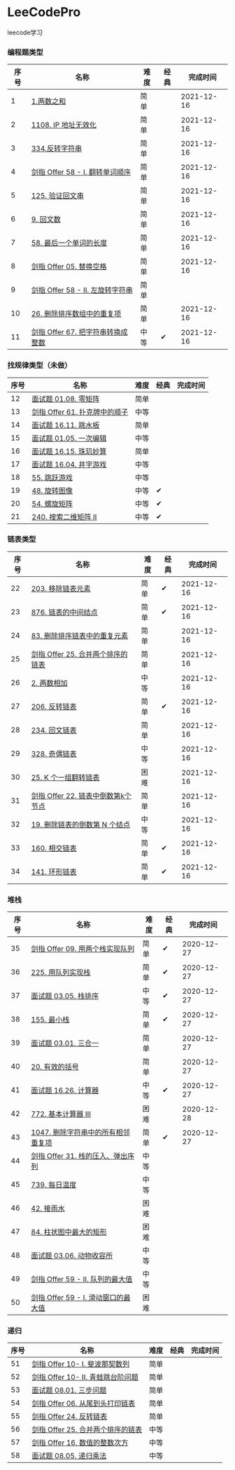 # LeeCodePro

leecode学习

### 编程题类型

|序号|名称  | 难度| 经典|完成时间
|---| --- |  --- | ---| ---|
|1|[1.两数之和](https://github.com/zhaole0606/LeeCodePro/blob/main/src/main/java/com/zhao/leecode/pro1/L1_1.java) |  简单|| 2021-12-16|
|2|[1108. IP 地址无效化](https://github.com/zhaole0606/LeeCodePro/blob/main/src/main/java/com/zhao/leecode/pro1/L2_1108.java)|简单|| 2021-12-16|
|3|[334.反转字符串](https://github.com/zhaole0606/LeeCodePro/blob/main/src/main/java/com/zhao/leecode/pro1/L3_344.java)|简单|| 2021-12-16|
|4|[剑指 Offer 58 - I. 翻转单词顺序](https://github.com/zhaole0606/LeeCodePro/blob/main/src/main/java/com/zhao/leecode/pro1/L4_Offer_58.java) |简单|| 2021-12-16|
|5|[125. 验证回文串](https://github.com/zhaole0606/LeeCodePro/blob/main/src/main/java/com/zhao/leecode/pro1/L5_125.java)|简单|| 2021-12-16|
|6|[9. 回文数](https://github.com/zhaole0606/LeeCodePro/blob/main/src/main/java/com/zhao/leecode/pro1/L6_9.java) |简单|| 2021-12-16|
|7|[58. 最后一个单词的长度 ](https://github.com/zhaole0606/LeeCodePro/blob/main/src/main/java/com/zhao/leecode/pro1/L7_58.java)|简单|| 2021-12-16|
|8|[剑指 Offer 05. 替换空格](https://github.com/zhaole0606/LeeCodePro/blob/main/src/main/java/com/zhao/leecode/pro1/L8_Offer_05.java)|简单|| 2021-12-16|
|9|[剑指 Offer 58 - II. 左旋转字符串](https://github.com/zhaole0606/LeeCodePro/blob/main/src/main/java/com/zhao/leecode/pro1/L9_Offer_58_2.java)|简单||
|10|[26. 删除排序数组中的重复项 ](https://github.com/zhaole0606/LeeCodePro/blob/main/src/main/java/com/zhao/leecode/pro1/L10_26.java)|简单|| 2021-12-16|
|11|[剑指 Offer 67. 把字符串转换成整数](https://github.com/zhaole0606/LeeCodePro/blob/main/src/main/java/com/zhao/leecode/pro1/L11_Offer_67.java)|中等|✔| 2021-12-16|

### 找规律类型（未做）

|序号|名称  | 难度| 经典|完成时间
|---| --- |  --- |---| ---|
|12|[面试题 01.08. 零矩阵](https://github.com/zhaole0606/LeeCodePro/blob/main/src/main/java/com/zhao/leecode/pro2/L1_01_08.java) |  简单||
|13|[剑指 Offer 61. 扑克牌中的顺子]()|中等||
|14|[面试题 16.11. 跳水板]()|简单||
|15|[面试题 01.05. 一次编辑]()|中等||
|16|[面试题 16.15. 珠玑妙算]() |简单||
|17|[面试题 16.04. 井字游戏]() |中等||
|18|[55. 跳跃游戏]() |中等||
|19|[48. 旋转图像]()|中等|✔|
|20|[54. 螺旋矩阵]()|中等|✔|
|21|[240. 搜索二维矩阵 II]()|中等|✔|

### 链表类型

|序号|名称  | 难度| 经典| 完成时间|
| --- | --- |  --- |---| ---|
| 22|[203. 移除链表元素](https://github.com/zhaole0606/LeeCodePro/blob/main/src/main/java/com/zhao/leecode/linkedlist/L1_203.java) | 简单|✔|2021-12-16|
| 23|[876. 链表的中间结点](https://github.com/zhaole0606/LeeCodePro/blob/main/src/main/java/com/zhao/leecode/linkedlist/L2_876.java)|简单|✔|2021-12-16|
| 24|[83. 删除排序链表中的重复元素](https://github.com/zhaole0606/LeeCodePro/blob/main/src/main/java/com/zhao/leecode/linkedlist/L3_83.java)|简单||2021-12-16|
| 25|[剑指 Offer 25. 合并两个排序的链表](https://github.com/zhaole0606/LeeCodePro/blob/main/src/main/java/com/zhao/leecode/linkedlist/L4_Offer_25.java)|简单||2021-12-16|
| 26|[2. 两数相加](https://github.com/zhaole0606/LeeCodePro/blob/main/src/main/java/com/zhao/leecode/linkedlist/L5_2.java) |中等||2021-12-16|
| 27|[206. 反转链表](https://github.com/zhaole0606/LeeCodePro/blob/main/src/main/java/com/zhao/leecode/linkedlist/L6_206.java) |简单|✔|2021-12-16|
| 28|[234. 回文链表](https://github.com/zhaole0606/LeeCodePro/blob/main/src/main/java/com/zhao/leecode/linkedlist/L7_234.java) |简单||2021-12-16|
| 29|[328. 奇偶链表](https://github.com/zhaole0606/LeeCodePro/blob/main/src/main/java/com/zhao/leecode/linkedlist/L8_328.java)|中等||2021-12-16|
| 30|[25. K 个一组翻转链表](https://github.com/zhaole0606/LeeCodePro/blob/main/src/main/java/com/zhao/leecode/linkedlist/L9_25.java)|困难||2021-12-16|
| 31|[剑指 Offer 22. 链表中倒数第k个节点](https://github.com/zhaole0606/LeeCodePro/blob/main/src/main/java/com/zhao/leecode/linkedlist/L10_Offer_22.java)|简单||2021-12-16|
| 32|[19. 删除链表的倒数第 N 个结点](https://github.com/zhaole0606/LeeCodePro/blob/main/src/main/java/com/zhao/leecode/linkedlist/L11_19.java)|中等||2021-12-16|
| 33|[160. 相交链表](https://github.com/zhaole0606/LeeCodePro/blob/main/src/main/java/com/zhao/leecode/linkedlist/L12_160.java) |  简单|✔|2021-12-16|
| 34|[141. 环形链表](https://github.com/zhaole0606/LeeCodePro/blob/main/src/main/java/com/zhao/leecode/linkedlist/L13_141.java)|简单|✔|2021-12-16|

### 堆栈

|序号|名称  | 难度| 经典| 完成时间|
| --- | --- |  --- |---| --- |
| 35|[剑指 Offer 09. 用两个栈实现队列](https://github.com/zhaole0606/LeeCodePro/blob/main/src/main/java/com/zhao/leecode/stack/L1_203.java) | 简单|✔|2020-12-27|
| 36|[225. 用队列实现栈](https://github.com/zhaole0606/LeeCodePro/blob/main/src/main/java/com/zhao/leecode/stack/L2_225.java)|简单|✔|2020-12-27|
| 37|[面试题 03.05. 栈排序](https://github.com/zhaole0606/LeeCodePro/blob/main/src/main/java/com/zhao/leecode/stack/L3_03_05.java)|中等|✔|2020-12-27|
| 38|[155. 最小栈](https://github.com/zhaole0606/LeeCodePro/blob/main/src/main/java/com/zhao/leecode/stack/L4_155.java)|简单|✔|2020-12-27|
| 39|[面试题 03.01. 三合一](https://github.com/zhaole0606/LeeCodePro/blob/main/src/main/java/com/zhao/leecode/stack/L5_03_01.java) |简单| |2020-12-27|
| 40|[20. 有效的括号](https://github.com/zhaole0606/LeeCodePro/blob/main/src/main/java/com/zhao/leecode/stack/L6_20.java) |简单| |2020-12-27|
| 41|[面试题 16.26. 计算器](https://github.com/zhaole0606/LeeCodePro/blob/main/src/main/java/com/zhao/leecode/stack/L7_16_26.java) |中等|✔|2020-12-27|
| 42|[772. 基本计算器 III](https://github.com/zhaole0606/LeeCodePro/blob/main/src/main/java/com/zhao/leecode/stack/L8_772.java)|困难 | |2020-12-28|
| 43|[1047. 删除字符串中的所有相邻重复项](https://github.com/zhaole0606/LeeCodePro/blob/main/src/main/java/com/zhao/leecode/stack/L9_1047.java)|简单|✔|2020-12-27|
| 44|[剑指 Offer 31. 栈的压入、弹出序列](https://github.com/zhaole0606/LeeCodePro/blob/main/src/main/java/com/zhao/leecode/stack/L10_Offer_31.java)|中等| ||
| 45|[739. 每日温度](https://github.com/zhaole0606/LeeCodePro/blob/main/src/main/java/com/zhao/leecode/stack/L11_739.java)|中等| ||
| 46|[42. 接雨水](https://github.com/zhaole0606/LeeCodePro/blob/main/src/main/java/com/zhao/leecode/stack/L12_42.java) |  困难| ||
| 47|[84. 柱状图中最大的矩形](https://github.com/zhaole0606/LeeCodePro/blob/main/src/main/java/com/zhao/leecode/stack/L13_84.java)|困难|||
| 48|[面试题 03.06. 动物收容所](https://github.com/zhaole0606/LeeCodePro/blob/main/src/main/java/com/zhao/leecode/stack/L14_03_06.java)|中等|||
| 49|[剑指 Offer 59 - II. 队列的最大值](https://github.com/zhaole0606/LeeCodePro/blob/main/src/main/java/com/zhao/leecode/stack/L15_Offer_59_2.java) |  中等|||
| 50|[剑指 Offer 59 - I. 滑动窗口的最大值](https://github.com/zhaole0606/LeeCodePro/blob/main/src/main/java/com/zhao/leecode/stack/L16_Offer_59_1.java)|困难|||


### 递归

|序号|名称  | 难度| 经典| 完成时间|
| --- | --- |  --- |---| --- |
| 51|[剑指 Offer 10- I. 斐波那契数列](https://github.com/zhaole0606/LeeCodePro/blob/main/src/main/java/com/zhao/leecode/recursion/L1_Offer10_1.java) | 简单|||
| 52|[剑指 Offer 10- II. 青蛙跳台阶问题](https://github.com/zhaole0606/LeeCodePro/blob/main/src/main/java/com/zhao/leecode/stack/L2_Offer10_2.java)|简单|| |
| 53|[面试题 08.01. 三步问题](https://github.com/zhaole0606/LeeCodePro/blob/main/src/main/java/com/zhao/leecode/recursion/L3_08_01.java)|简单|| |
| 54|[剑指 Offer 06. 从尾到头打印链表](https://github.com/zhaole0606/LeeCodePro/blob/main/src/main/java/com/zhao/leecode/recursion/L4_Offer_06.java)|简单|| |
| 55|[剑指 Offer 24. 反转链表](https://github.com/zhaole0606/LeeCodePro/blob/main/src/main/java/com/zhao/leecode/recursion/L5_Offer_24.java) |简单| | |
| 56|[剑指 Offer 25. 合并两个排序的链表](https://github.com/zhaole0606/LeeCodePro/blob/main/src/main/java/com/zhao/leecode/recursion/L6_Offer_25.java) |中等| | |
| 57|[剑指 Offer 16. 数值的整数次方](https://github.com/zhaole0606/LeeCodePro/blob/main/src/main/java/com/zhao/leecode/recursion/L7_Offer_16.java) |中等|| |
| 58|[面试题 08.05. 递归乘法](https://github.com/zhaole0606/LeeCodePro/blob/main/src/main/java/com/zhao/leecode/recursion/L8_08_05.java) |中等|| |
